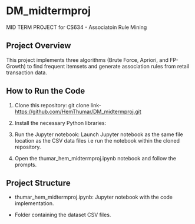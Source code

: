# DM_midtermproj
MID TERM PROJECT for CS634 - Associatoin Rule Mining

## Project Overview
This project implements three algorithms (Brute Force, Apriori, and FP-Growth) to find frequent itemsets and generate association rules from retail transaction data.

## How to Run the Code
1. Clone this repository:
git clone link- https://github.com/HemThumar/DM_midtermproj.git

2. Install the necessary Python libraries:

3. Run the Jupyter notebook: Launch Jupyter notebook as the same file location as the CSV data files i.e run the notebook within the cloned repository.

4. Open the thumar_hem_midtermproj.ipynb notebook and follow the prompts.

## Project Structure
- thumar_hem_midtermproj.ipynb: Jupyter notebook with the code implementation.

- Folder containing the dataset CSV files.

